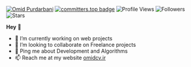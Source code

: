 
 [![Omid Purdarbani](https://img.shields.io/badge/Omid-Purdarbani-<COLOR>.svg)](https://github.com/omidpurdarbani/)  [![committers.top badge](https://user-badge.committers.top/iran_private/omidpurdarbani.svg)](https://user-badge.committers.top/iran/omidpurdarbani) ![Profile Views](https://komarev.com/ghpvc/?username=omidpurdarbani&color=green) ![Followers](https://img.shields.io/github/followers/omidpurdarbani)  ![Stars](https://img.shields.io/github/stars/omidpurdarbani?label=Profile%20Stars&logo=Profile%20stars&logoColor=g) 

<b>Hey</b> 👋


- 🔭 I’m currently working on web projects
- 👯 I’m looking to collaborate on Freelance projects
- 💬 Ping me about Development and Algorithms <br>
- 📫 Reach me at my website <a href="http://omidcv.ir">omidcv.ir</a>

<br/>

<br/>

<!--![](https://github-readme-stats.vercel.app/api/top-langs/?username=omidpurdarbani&theme=onedark&hide_border=false&include_all_commits=true&count_private=true&layout=compact)<br/>-->


<!--![](https://github-readme-streak-stats.herokuapp.com/?user=omidpurdarbani&theme=onedark&hide_border=false)<br/>-->
<!--![](https://github-profile-trophy.vercel.app/?username=omidpurdarbani&theme=onedark)<br/>-->


